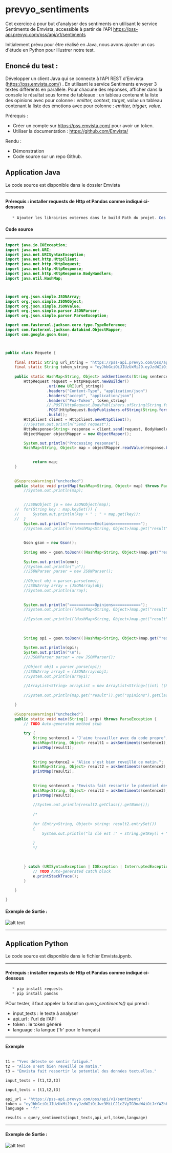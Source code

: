 # prevyo_sentiments

Cet exercice à pour but d'analyser des sentiments en utilisant le service Sentiments de Emvista, accessible à partir de l'API https://pss-api.prevyo.com/pss/api/v1/sentiments

Initialement prévu pour être réalisé en Java, nous avons ajouter un cas d'étude en Python pour illustrer notre test.


## Enoncé du test :

Développer un client Java qui se connecte à l’API REST d’Emvista (https://pss.emvista.com/) . En utilisant le service Sentiments envoyer 3 textes différents en parallèle. Pour chacune des réponses, afficher dans la console le résultat sous forme de tableaux :
un tableau contenant la liste des opinions avec pour colonne : *emitter, context, target, value*
un tableau contenant la liste des émotions avec pour colonne : *emitter, trigger, value.*

Prérequis : 
 * Créer un compte sur https://pss.emvista.com/ pour avoir un token.
 * Utiliser la documentation : https://github.com/Emvista/

Rendu :
 * Démonstration
 * Code source sur un repo Github.


## Application Java

Le code source est disponible dans le dossier Emvista

--------------------------------------------------------------
#### Prérequis : installer requests de Http et Pandas comme indiqué ci-dessous
```java
   * Ajouter les librairies externes dans le build Path du projet. Ces librairies sont disponibles dans Emvista/lib
```

#### Code source
-------------------------------------------------------------------------------
```java
import java.io.IOException;
import java.net.URI;
import java.net.URISyntaxException;
import java.net.http.HttpClient;
import java.net.http.HttpRequest;
import java.net.http.HttpResponse;
import java.net.http.HttpResponse.BodyHandlers;
import java.util.HashMap;



import org.json.simple.JSONArray;
import org.json.simple.JSONObject;
import org.json.simple.JSONValue;
import org.json.simple.parser.JSONParser;
import org.json.simple.parser.ParseException;

import com.fasterxml.jackson.core.type.TypeReference;
import com.fasterxml.jackson.databind.ObjectMapper;
import com.google.gson.Gson;



public class Requete {
	
	final static String url_string = "https://pss-api.prevyo.com/pss/api/v1/sentiments";
	final static String token_string = "eyJhbGciOiJIUzUxMiJ9.eyJzdWIiOiJwc3MiLCJ1c2VyTG9naW4iOiJrYWZhbmRvLnJvZHJpcXVlQGdtYWlsLmNvbSIsInVzZXJJZCI6Mjg5LCJpdGEiOjE2NDEyOTE2NzE2MTgsInJvbGVzIjoiUk9MRV9VU0VSIn0.MmZJdRTWosv2m8R1poiEXWdoedjb7Wh9WkmM9tamDKgn-hYpDWNNQvkHCnv77vqn77QhSKukl8_A86DV1TvS_w";
	
	public static HashMap<String, Object> askSentiments(String sentence) throws URISyntaxException, IOException, InterruptedException {
		HttpRequest request = HttpRequest.newBuilder()
				  .uri(new URI(url_string))
				  .headers("Content-Type", "application/json")
				  .headers("accept", "application/json")
				  .headers("Poa-Token", token_string)
				  //.POST(HttpRequest.BodyPublishers.ofString(String.format("{ \"text\" : \"%s\",\"parameters\": [{\"name\": \"lang\", \"value\": \"fr\"}] }", sentence)))
				  .POST(HttpRequest.BodyPublishers.ofString(String.format("{ \"text\" : \"%s\",\"parameters\": [{\"name\": \"lang\", \"value\": \"fr\"}] }", sentence)))
				  .build();
		HttpClient client = HttpClient.newHttpClient();
		///System.out.println("Send request");
		HttpResponse<String> response = client.send(request, BodyHandlers.ofString());
		ObjectMapper objectMapper = new ObjectMapper();

		System.out.println("Processing response");
		HashMap<String, Object> map = objectMapper.readValue(response.body(), new TypeReference<HashMap<String, Object>>(){});

		
			return map;
	}
	
	
	@SuppressWarnings("unchecked")
	public static void printMap(HashMap<String, Object> map) throws ParseException {
		//System.out.println(map);
		

		//JSONObject jo = new JSONObject(map);
	//	for(String key : map.keySet()) {
	//		System.out.println(key + " : " + map.get(key));
	//	}
		System.out.println("===========Emotions============");
		//System.out.println(((HashMap<String, Object>)map.get("result")).get("emotions")+ "\n");
		
		
		Gson gson = new Gson(); 
		
		String emo = gson.toJson(((HashMap<String, Object>)map.get("result")).get("emotions")); 
		
		System.out.println(emo);
		//System.out.println("\n");
		//JSONParser parser = new JSONParser();
		
		//Object obj = parser.parse(emo);
        //JSONArray array = (JSONArray)obj;
        //System.out.println(array);
   
		
		System.out.println("===========Opinions============");
		//System.out.println(((HashMap<String, Object>)map.get("result")).get("opinions").getClass().getName());
		
		//System.out.println(((HashMap<String, Object>)map.get("result")).get("opinions"));
		
	
		
		String opi = gson.toJson(((HashMap<String, Object>)map.get("result")).get("emotions")); 
		
		System.out.println(opi);
		System.out.println("\n");
		///JSONParser parser = new JSONParser();
		
		//Object obj1 = parser.parse(opi);
        //JSONArray array1 = (JSONArray)obj1;
        //System.out.println(array1);
		
		//ArrayList<String> arrayList = new ArrayList<String>((int) ((HashMap<String, Object>)map.get("result")).get("opinions"));
		
		//System.out.println(map.get("result")).get("opinions").getClass().getName());

	}
	
	@SuppressWarnings("unchecked")
	public static void main(String[] args) throws ParseException {
		// TODO Auto-generated method stub
		
		try {
			String sentence1 = "J'aime travailler avec du code propre";
			HashMap<String, Object> result1 = askSentiments(sentence1);
			printMap(result1);
		
			
			String sentence2 = "Alice s'est bien reveillé ce matin.";
			HashMap<String, Object> result2 = askSentiments(sentence2);
			printMap(result2);
			
			
			String sentence3 = "Emvista fait ressortir le potentiel des données textuelles.";
			HashMap<String, Object> result3 = askSentiments(sentence3);
			printMap(result3);
			
			//System.out.println(result2.getClass().getName());
			
			/*
			
			for (Entry<String, Object> string: result2.entrySet())
			{
				System.out.println("la clé est :" + string.getKey() + ", la valeur est : " + string.getValue());
		
			}		
			*/
			

		
		} catch (URISyntaxException | IOException | InterruptedException e) {
			// TODO Auto-generated catch block
			e.printStackTrace();
		}
		
	}

}


```

#### Exemple de Sortie : 

![alt text](./jav_out.png)


---------------------------------------------------------------------------------------------------------------
## Application Python

Le code source est disponible dans le fichier Emvista.ipynb.

---------------------------------------------------------------------------------------------------------------
#### Prérequis : installer requests de Http et Pandas comme indiqué ci-dessous
```python
   * pip install requests
   * pip install pandas   
```

POur tester, il faut appeler la fonction *query_sentiments()* qui prend :
  * input_texts : le texte à analyser
  * api_url : l'url de l'API 
  * token : le token généré
  * language : la langue ('fr' pour le français)

---------------------------------------------------------------------------------------------------------------
#### Exemple 

```python

t1 = "Yves déteste se sentir fatigué."
t2 = "Alice s'est bien reveillé ce matin."
t3 = "Emvista fait ressortir le potentiel des données textuelles."

input_texts = [t1,t2,t3]

input_texts = [t1,t2,t3]

api_url = 'https://pss-api.prevyo.com/pss/api/v1/sentiments'
token = "eyJhbGciOiJIUzUxMiJ9.eyJzdWIiOiJwc3MiLCJ1c2VyTG9naW4iOiJrYWZhbmRvLnJvZHJpcXVlQGdtYWlsLmNvbSIsInVzZXJJZCI6Mjg5LCJpdGEiOjE2NDEyOTE2NzE2MTgsInJvbGVzIjoiUk9MRV9VU0VSIn0.MmZJdRTWosv2m8R1poiEXWdoedjb7Wh9WkmM9tamDKgn-hYpDWNNQvkHCnv77vqn77QhSKukl8_A86DV1TvS_w"
language = 'fr'

results = query_sentiments(input_texts,api_url,token,language)
```
---------------------------------------------------------------------------------------------------------------
#### Exemple de Sortie : 

![alt text](./py_out.png)
